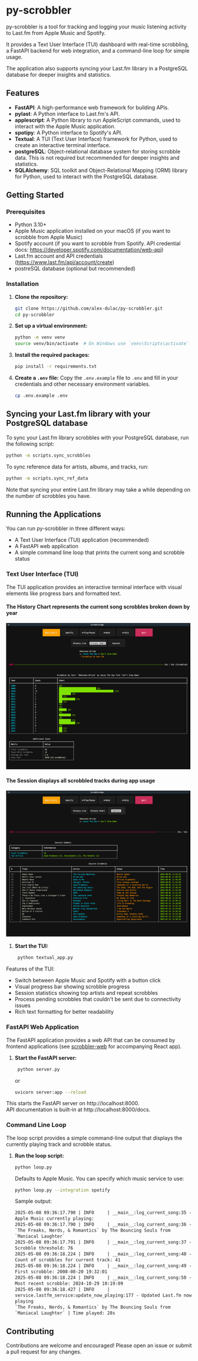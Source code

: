 # py-scrobbler

py-scrobbler is a tool for tracking and logging your music listening activity to Last.fm from Apple Music and Spotify.

It provides a Text User Interface (TUI) dashboard with real-time scrobbling, a FastAPI backend for web integration, and a command-line loop for simple usage. 

The application also supports syncing your Last.fm library in a PostgreSQL database for deeper insights and statistics.

## Features

- **FastAPI**: A high-performance web framework for building APIs.
- **pylast**: A Python interface to Last.fm's API.
- **applescript**: A Python library to run AppleScript commands, used to interact with the Apple Music application.
- **spotipy**: A Python interface to Spotify's API.
- **Textual**: A TUI (Text User Interface) framework for Python, used to create an interactive terminal interface.
- **postgreSQL**: Object-relational database system for storing scrobble data. This is not required but recommended for deeper insights and statistics.
- **SQLAlchemy**: SQL toolkit and Object-Relational Mapping (ORM) library for Python, used to interact with the PostgreSQL database.

## Getting Started

### Prerequisites

- Python 3.10+
- Apple Music application installed on your macOS (if you want to scrobble from Apple Music)
- Spotify account (if you want to scrobble from Spotify. API credential docs: https://developer.spotify.com/documentation/web-api)
- Last.fm account and API credentials (https://www.last.fm/api/account/create)
- postreSQL database (optional but recommended)

### Installation

1. **Clone the repository:**
    ```sh
    git clone https://github.com/alex-dulac/py-scrobbler.git
    cd py-scrobbler
    ```

2. **Set up a virtual environment:**
    ```sh
    python -m venv venv
    source venv/bin/activate  # On Windows use `venv\Scripts\activate`
    ```

3. **Install the required packages:**
    ```sh
    pip install -r requirements.txt
    ```

4. **Create a `.env` file:**
   Copy the `.env.example` file to `.env` and fill in your credentials and other necessary environment variables.
    ```sh
    cp .env.example .env
    ```

## Syncing your Last.fm library with your PostgreSQL database

To sync your Last.fm library scrobbles with your PostgreSQL database, run the following script:

```sh
python -m scripts.sync_scrobbles
```

To sync reference data for artists, albums, and tracks, run:

```sh
python -m scripts.sync_ref_data
```

Note that syncing your entire Last.fm library may take a while depending on the number of scrobbles you have.


## Running the Applications

You can run py-scrobbler in three different ways:

   - A Text User Interface (TUI) application (recommended)
   - A FastAPI web application 
   - A simple command line loop that prints the current song and scrobble status

### Text User Interface (TUI)

The TUI application provides an interactive terminal interface with visual elements like progress bars and formatted text.

#### The History Chart represents the current song scrobbles broken down by year
<img src="library/images/tui_chart.png" alt="drawing" width="500"/>

#### The Session displays all scrobbled tracks during app usage
<img src="library/images/tui_session.png" alt="drawing" width="500"/>

1. **Start the TUI:**
   ```sh
    python textual_app.py
    ```
   
Features of the TUI:
- Switch between Apple Music and Spotify with a button click
- Visual progress bar showing scrobble progress
- Session statistics showing top artists and repeat scrobbles
- Process pending scrobbles that couldn't be sent due to connectivity issues
- Rich text formatting for better readability

### FastAPI Web Application

The FastAPI application provides a web API that can be consumed by frontend applications (see [scrobbler-web](https://github.com/alex-dulac/scrobbler-web) for accompanying React app).

1. **Start the FastAPI server:**
   ```sh
    python server.py
    ```
   or
    ```sh
    uvicorn server:app --reload
    ```
This starts the FastAPI server on http://localhost:8000.
<br>
API documentation is built-in at http://localhost:8000/docs.

### Command Line Loop

The loop script provides a simple command-line output that displays the currently playing track and scrobble status.

1. **Run the loop script:**
    ```sh
    python loop.py
    ```
   Defaults to Apple Music. You can specify which music service to use:
    ```sh
    python loop.py --integration spotify
    ```

   Sample output:
   ```
   2025-05-08 09:36:17.790 | INFO     | __main__:log_current_song:35 - Apple Music currently playing:
   2025-05-08 09:36:17.790 | INFO     | __main__:log_current_song:36 -   `The Freaks, Nerds, & Romantics` by The Bouncing Souls from `Maniacal Laughter`
   2025-05-08 09:36:17.791 | INFO     | __main__:log_current_song:37 - Scrobble threshold: 76
   2025-05-08 09:36:18.224 | INFO     | __main__:log_current_song:48 - Count of scrobbles for current track: 41
   2025-05-08 09:36:18.224 | INFO     | __main__:log_current_song:49 - First scrobble: 2008-08-20 19:32:01
   2025-05-08 09:36:18.224 | INFO     | __main__:log_current_song:50 - Most recent scrobble: 2024-10-29 10:19:09
   2025-05-08 09:36:18.427 | INFO     | service.lastfm_service:update_now_playing:177 - Updated Last.fm now playing
   `The Freaks, Nerds, & Romantics` by The Bouncing Souls from `Maniacal Laughter` | Time played: 28s
   ```

## Contributing

Contributions are welcome and encouraged! Please open an issue or submit a pull request for any changes.

